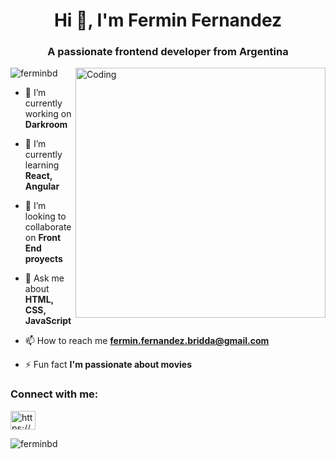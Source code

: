 <h1 align="center">Hi 👋, I'm Fermin Fernandez</h1>
<h3 align="center">A passionate frontend developer from Argentina</h3>
<img img align="right" alt="Coding" width="400" src="https://mir-s3-cdn-cf.behance.net/project_modules/hd/06f21a161921919.63cd7887d0a70.gif">

<p align="left"> <img src="https://komarev.com/ghpvc/?username=ferminbd&label=Profile%20views&color=0e75b6&style=flat" alt="ferminbd" /> </p>

- 🔭 I’m currently working on **Darkroom**

- 🌱 I’m currently learning **React, Angular**

- 👯 I’m looking to collaborate on **Front End proyects**

- 💬 Ask me about **HTML, CSS, JavaScript**

- 📫 How to reach me **fermin.fernandez.bridda@gmail.com**

- ⚡ Fun fact **I'm passionate about movies**

<h3 align="left">Connect with me:</h3>
<p align="left">
<a href="https://linkedin.com/in/https://www.linkedin.com/in/jose-fermin-fernandez-bridda/" target="blank"><img align="center" src="https://raw.githubusercontent.com/rahuldkjain/github-profile-readme-generator/master/src/images/icons/Social/linked-in-alt.svg" alt="https://www.linkedin.com/in/jose-fermin-fernandez-bridda/" height="30" width="40" /></a>
</p>


<p><img align="center" src="https://github-readme-stats.vercel.app/api/top-langs?username=ferminbd&show_icons=true&locale=en&layout=compact" alt="ferminbd" /></p>

